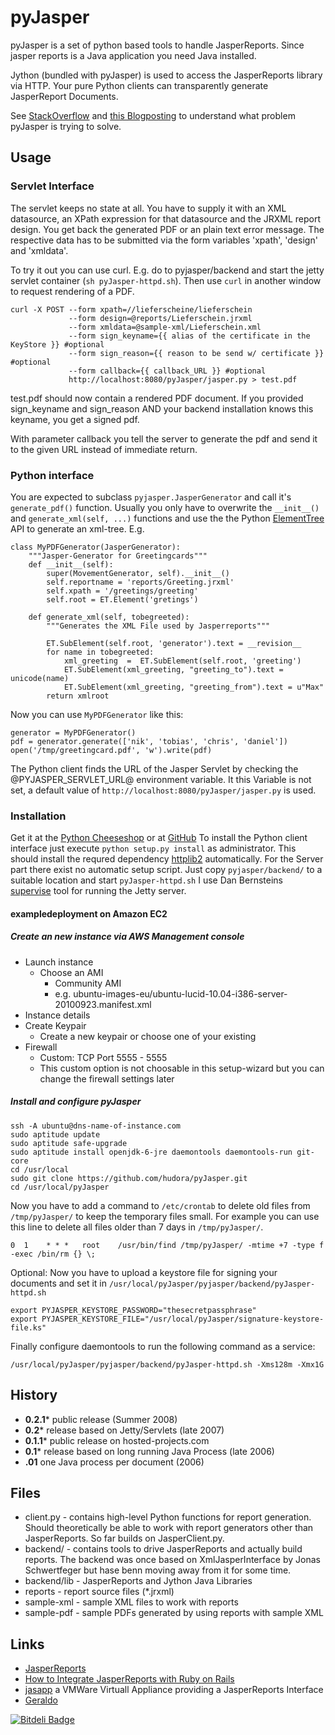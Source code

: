 # pyJasper

pyJasper is a set of python based tools to handle JasperReports.
Since jasper reports is a Java application you need Java installed.

Jython (bundled with pyJasper) is used to access the JasperReports
library via HTTP. Your pure Python clients can transparently generate
JasperReport Documents.

See [StackOverflow](http://stackoverflow.com/questions/458340/is-there-a-better-layout-language-than-html-for-printing/459352#459352) and [this Blogposting](http://blogs.23.nu/c0re/2008/07/antville-18473/) to understand what problem pyJasper is trying to solve.

## Usage

### Servlet Interface

The servlet keeps no state at all. You have to supply it with an XML datasource, an XPath expression for that datasource and the JRXML report design. You get back the generated PDF or an plain text error message. The respective data has to be submitted via the form variables 'xpath', 'design' and 'xmldata'.

To try it out you can use curl. E.g. do to pyjasper/backend and start the jetty servlet container (`sh pyJasper-httpd.sh`). Then use  `curl` in another window to request rendering of a PDF.

    curl -X POST --form xpath=//lieferscheine/lieferschein 
                 --form design=@reports/Lieferschein.jrxml 
                 --form xmldata=@sample-xml/Lieferschein.xml 
                 --form sign_keyname={{ alias of the certificate in the KeyStore }} #optional
                 --form sign_reason={{ reason to be send w/ certificate }} #optional
                 --form callback={{ callback_URL }} #optional
                 http://localhost:8080/pyJasper/jasper.py > test.pdf

test.pdf should now contain a rendered PDF document.
If you provided sign_keyname and sign_reason AND your backend installation knows this keyname, you get a signed pdf.

With parameter callback you tell the server to generate the pdf and send it to the given URL instead of immediate return. 

### Python interface

You are expected to subclass `pyjasper.JasperGenerator` and call it's `generate_pdf()` function. Usually you only have to overwrite the `__init__()` and `generate_xml(self, ...)` functions and use the the Python [ElementTree](http://docs.python.org/lib/module-xml.etree.ElementTree.html) API to generate an xml-tree. E.g.

    class MyPDFGenerator(JasperGenerator):
        """Jasper-Generator for Greetingcards"""
        def __init__(self):
            super(MovementGenerator, self).__init__()
            self.reportname = 'reports/Greeting.jrxml'
            self.xpath = '/greetings/greeting'
            self.root = ET.Element('gretings') 
    
        def generate_xml(self, tobegreeted):
            """Generates the XML File used by Jasperreports"""
            
            ET.SubElement(self.root, 'generator').text = __revision__
            for name in tobegreeted:
                xml_greeting  =  ET.SubElement(self.root, 'greeting')
                ET.SubElement(xml_greeting, "greeting_to").text = unicode(name)
                ET.SubElement(xml_greeting, "greeting_from").text = u"Max"
            return xmlroot

Now you can use `MyPDFGenerator` like this:

    generator = MyPDFGenerator()
    pdf = generator.generate(['nik', 'tobias', 'chris', 'daniel'])
    open('/tmp/greetingcard.pdf', 'w').write(pdf)

The Python client finds the URL of the Jasper Servlet by checking the @PYJASPER_SERVLET_URL@ environment variable. It this Variable is not set, a default value of `http://localhost:8080/pyJasper/jasper.py` is used.

### Installation

Get it at the [Python Cheeseshop](http://pypi.python.org/pypi/pyJasper) or at [GitHub](http://github.com/hudora/pyJasper)
To install the Python client interface  just execute `python setup.py install` as administrator. This should install the requred dependency [httplib2](http://code.google.com/p/httplib2/) automatically. For the Server part there exist no automatic setup script. Just copy `pyjasper/backend/`  to a suitable location and start `pyJasper-httpd.sh` I use Dan Bernsteins [supervise](http://cr.yp.to/daemontools/supervise.html) tool for running the Jetty server.

#### exampledeployment on Amazon EC2

##### Create an new instance via AWS Management console

* Launch instance
  * Choose an AMI
    * Community AMI
    * e.g. ubuntu-images-eu/ubuntu-lucid-10.04-i386-server-20100923.manifest.xml
* Instance details
* Create Keypair
  * Create a new keypair or choose one of your existing
* Firewall
  * Custom: TCP Port 5555 - 5555
  * This custom option is not choosable in this setup-wizard but you can change the firewall settings later

##### Install and configure pyJasper

    ssh -A ubuntu@dns-name-of-instance.com
    sudo aptitude update
    sudo aptitude safe-upgrade
    sudo aptitude install openjdk-6-jre daemontools daemontools-run git-core
    cd /usr/local
    sudo git clone https://github.com/hudora/pyJasper.git
    cd /usr/local/pyJasper

Now you have to add a command to `/etc/crontab` to delete old files from `/tmp/pyJasper/` to keep the temporary files small. For example you can use this line to delete all files older than 7 days in `/tmp/pyJasper/`.

    0  1    * * *   root    /usr/bin/find /tmp/pyJasper/ -mtime +7 -type f -exec /bin/rm {} \;

Optional: Now you have to upload a keystore file for signing your documents and set it in `/usr/local/pyJasper/pyjasper/backend/pyJasper-httpd.sh`

    export PYJASPER_KEYSTORE_PASSWORD="thesecretpassphrase"
    export PYJASPER_KEYSTORE_FILE="/usr/local/pyJasper/signature-keystore-file.ks"

Finally configure daemontools to run the following command as a service:

    /usr/local/pyJasper/pyjasper/backend/pyJasper-httpd.sh -Xms128m -Xmx1G


## History

* **0.2.1*** public release (Summer 2008)
* **0.2*** release based on Jetty/Servlets (late 2007)
* **0.1.1*** public release on hosted-projects.com
* **0.1*** release based on long running Java Process (late 2006)
* **.01** one Java process per document (2006)

## Files

* client.py                      - contains high-level Python functions for report generation. Should theoretically be able to work with report generators other than JasperReports. So far builds on JasperClient.py.
* backend/                       - contains tools to drive JasperReports and actually build reports. The backend was once based on XmlJasperInterface by Jonas Schwertfeger but hase benn moving away from it for some time.
* backend/lib                    - JasperReports and Jython Java Libraries
* reports                        - report source files (*.jrxml)
* sample-xml                     - sample XML files to work with reports
* sample-pdf                     - sample PDFs generated by using reports with sample XML

## Links

* [JasperReports](http://en.wikipedia.org/wiki/JasperReports)
* [How to Integrate JasperReports with Ruby on Rails](http://wiki.rubyonrails.org/rails/pages/howtointegratejasperreports)
* [jasapp](http://www.vmware.com/appliances/directory/311) a VMWare Virtuall Appliance providing a JasperReports Interface
* [Geraldo](http://geraldo.sourceforge.net/)


[![Bitdeli Badge](https://d2weczhvl823v0.cloudfront.net/hudora/pyjasper/trend.png)](https://bitdeli.com/free "Bitdeli Badge")

